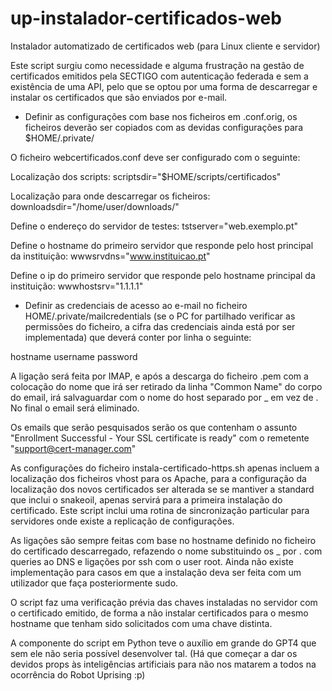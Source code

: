 # up-instalador-certificados-web
Instalador automatizado de certificados web (para Linux cliente e servidor)

Este script surgiu como necessidade e alguma frustração na gestão de certificados emitidos pela SECTIGO com autenticação federada e sem a existência de uma API, pelo que se optou por uma forma de descarregar e instalar os certificados que são enviados por e-mail.

- Definir as configurações com base nos ficheiros em .conf.orig, os ficheiros deverão ser copiados com as devidas configurações para $HOME/.private/

O ficheiro webcertificados.conf deve ser configurado com o seguinte:

Localização dos scripts: scriptsdir="$HOME/scripts/certificados"

Localização para onde descarregar os ficheiros: downloadsdir="/home/user/downloads/"

Define o endereço do servidor de testes: tstserver="web.exemplo.pt"

Define o hostname do primeiro servidor que responde pelo host principal da instituição: wwwsrvdns="www.instituicao.pt"

Define o ip do primeiro servidor que responde pelo hostname principal da instituição: wwwhostsrv="1.1.1.1"

- Definir as credenciais de acesso ao e-mail no ficheiro HOME/.private/mailcredentials (se o PC for partilhado verificar as permissões do ficheiro, a cifra das credenciais ainda está por ser implementada) que deverá conter por linha o seguinte:

hostname
username
password

A ligação será feita por IMAP, e após a descarga do ficheiro .pem com a colocação do nome que irá ser retirado da linha "Common Name" do corpo do email, irá salvaguardar com o nome do host separado por _ em vez de .
No final o email será eliminado.

Os emails que serão pesquisados serão os que contenham o assunto "Enrollment Successful - Your SSL certificate is ready" com o remetente "support@cert-manager.com"

As configurações do ficheiro instala-certificado-https.sh apenas incluem a localização dos ficheiros vhost para os Apache, para a configuração da localização dos novos certificados ser alterada se se mantiver a standard que inclui o snakeoil, apenas servirá para a primeira instalação do certificado.
Este script inclui uma rotina de sincronização particular para servidores onde existe a replicação de configurações.

As ligações são sempre feitas com base no hostname definido no ficheiro do certificado descarregado, refazendo o nome substituindo os _ por . com queries ao DNS e ligações por ssh com o user root. Ainda não existe implementação para casos em que a instalação deva ser feita com um utilizador que faça posteriormente sudo.

O script faz uma verificação prévia das chaves instaladas no servidor com o certificado emitido, de forma a não instalar certificados para o mesmo hostname que tenham sido solicitados com uma chave distinta.

A componente do script em Python teve o auxílio em grande do GPT4 que sem ele não seria possível desenvolver tal. (Há que começar a dar os devidos props às inteligências artificiais para não nos matarem a todos na ocorrência do Robot Uprising :p) 
